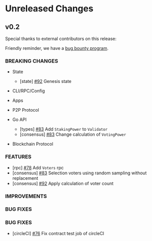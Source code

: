 # Unreleased Changes

## v0.2

Special thanks to external contributors on this release:

Friendly reminder, we have a [bug bounty program](https://hackerone.com/tendermint).

### BREAKING CHANGES

- State
  - [state] [\#92](https://github.com/line/tendermint/pull/92) Genesis state
  
- CLI/RPC/Config

- Apps

- P2P Protocol

- Go API
    - [types] [\#83](https://github.com/line/tendermint/pull/83) Add `StakingPower` to `Validator`
    - [consensus] [\#83](https://github.com/line/tendermint/pull/83) Change calculation of `VotingPower`
- Blockchain Protocol

### FEATURES
- [rpc] [\#78](https://github.com/line/tendermint/pull/78) Add `Voters` rpc
- [consensus] [\#83](https://github.com/line/tendermint/pull/83) Selection voters using random sampling without replacement
- [consensus] [\#92](https://github.com/line/tendermint/pull/92) Apply calculation of voter count

### IMPROVEMENTS

### BUG FIXES

### BUG FIXES

- [circleCI] [\#76](https://github.com/line/tendermint/pull/76) Fix contract test job of circleCI
